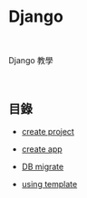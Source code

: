 # Django

<br>

Django 教學

<br>

## 目錄

* [create project](./createProject.md)

* [create app](createApp.md)

* [DB migrate](dbMigrate.md)

* [using template](usingTemplate.md)